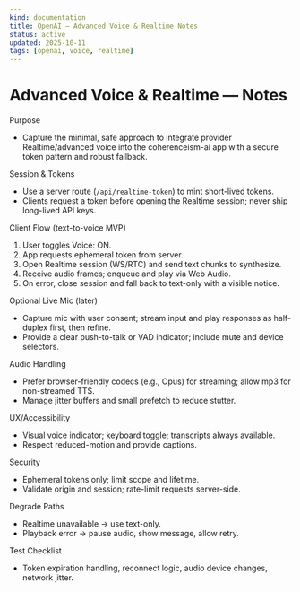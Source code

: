 ```yaml
---
kind: documentation
title: OpenAI — Advanced Voice & Realtime Notes
status: active
updated: 2025-10-11
tags: [openai, voice, realtime]
---
```


# Advanced Voice & Realtime — Notes

Purpose
- Capture the minimal, safe approach to integrate provider Realtime/advanced voice into the coherenceism-ai app with a secure token pattern and robust fallback.

Session & Tokens
- Use a server route (`/api/realtime-token`) to mint short-lived tokens.
- Clients request a token before opening the Realtime session; never ship long-lived API keys.

Client Flow (text-to-voice MVP)
1) User toggles Voice: ON.
2) App requests ephemeral token from server.
3) Open Realtime session (WS/RTC) and send text chunks to synthesize.
4) Receive audio frames; enqueue and play via Web Audio.
5) On error, close session and fall back to text-only with a visible notice.

Optional Live Mic (later)
- Capture mic with user consent; stream input and play responses as half-duplex first, then refine.
- Provide a clear push-to-talk or VAD indicator; include mute and device selectors.

Audio Handling
- Prefer browser-friendly codecs (e.g., Opus) for streaming; allow mp3 for non-streamed TTS.
- Manage jitter buffers and small prefetch to reduce stutter.

UX/Accessibility
- Visual voice indicator; keyboard toggle; transcripts always available.
- Respect reduced-motion and provide captions.

Security
- Ephemeral tokens only; limit scope and lifetime.
- Validate origin and session; rate-limit requests server-side.

Degrade Paths
- Realtime unavailable → use text-only.
- Playback error → pause audio, show message, allow retry.

Test Checklist
- Token expiration handling, reconnect logic, audio device changes, network jitter.

